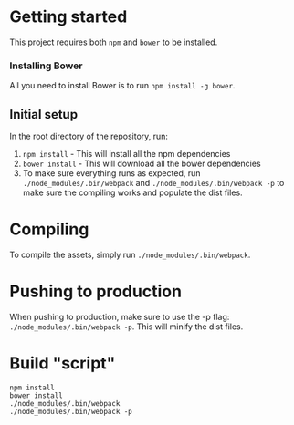 # Getting started

This project requires both `npm` and `bower` to be installed.

### Installing Bower

All you need to install Bower is to run `npm install -g bower`.

## Initial setup

In the root directory of the repository, run:

1. `npm install` - This will install all the npm dependencies
2. `bower install` - This will download all the bower dependencies
3. To make sure everything runs as expected, run `./node_modules/.bin/webpack` and `./node_modules/.bin/webpack -p` to make sure the compiling works and populate the dist files.

# Compiling

To compile the assets, simply run `./node_modules/.bin/webpack`.

# Pushing to production

When pushing to production, make sure to use the -p flag: `./node_modules/.bin/webpack -p`. This will minify the dist files.

# Build "script"

`npm install`  
`bower install`  
`./node_modules/.bin/webpack`  
`./node_modules/.bin/webpack -p`
